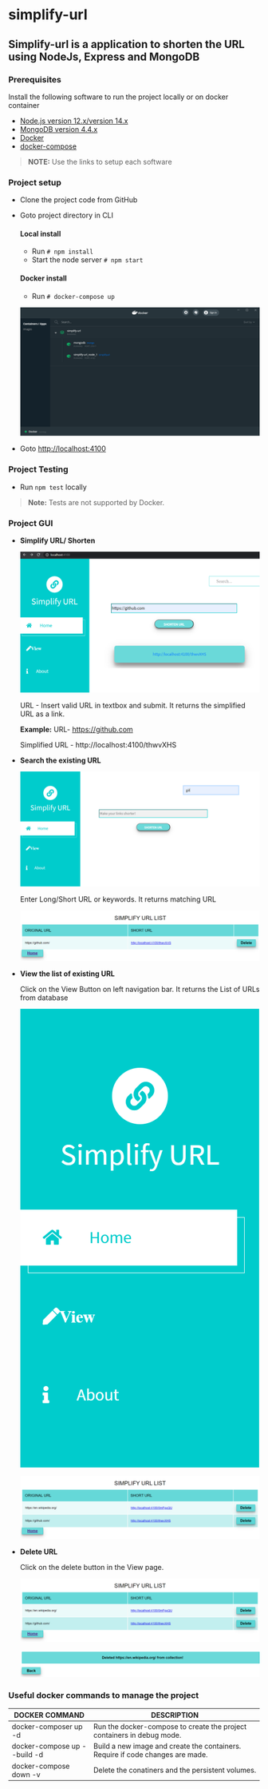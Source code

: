 # simplify-url
## Simplify-url is a application to shorten the URL using NodeJs, Express and MongoDB

### Prerequisites
Install the following software to run the project locally or on docker container
* [Node.js version 12.x/version 14.x](https://nodejs.org/en/download/)
* [MongoDB version 4.4.x](https://www.mongodb.com/download-center/community/releases)
* [Docker](https://www.docker.com/products)
* [docker-compose](https://docs.docker.com/compose/install/)

> **NOTE:** Use the links to setup each software

### Project setup
* Clone the project code from GitHub
* Goto project directory in CLI
    #### Local install
    * Run `# npm install`
    * Start the node server `# npm start`
    #### Docker install
    * Run `# docker-compose up`

    ![Docker Page](https://github.com/Sruthi-Ramachandran/simplify-url/blob/main/doc_img/docker.PNG)

* Goto [http://localhost:4100](http://localhost:4100)

### Project Testing
* Run `npm test` locally

> **Note:** Tests are not supported by Docker.

### Project GUI
* **Simplify URL/ Shorten**

    ![GUI Page](https://github.com/Sruthi-Ramachandran/simplify-url/blob/main/doc_img/gui_test_url.PNG)

    URL - Insert valid URL in textbox and submit.
    It returns the simplified URL as a link.

    **Example:**
    URL- https://github.com 

    Simplified URL - http://localhost:4100/thwvXHS

* **Search the existing URL**

    ![Search URL](https://github.com/Sruthi-Ramachandran/simplify-url/blob/main/doc_img/gui_search_1.PNG)

    Enter Long/Short URL or keywords. 
    It returns matching URL 

    ![Search URL](https://github.com/Sruthi-Ramachandran/simplify-url/blob/main/doc_img/gui_search_2.PNG)

* **View the list of existing URL**

    Click on the View Button on left navigation bar.
    It returns the List of URLs from database

    ![Navigation](https://github.com/Sruthi-Ramachandran/simplify-url/blob/main/doc_img/gui_nav_bar.PNG)

    ![View Page](https://github.com/Sruthi-Ramachandran/simplify-url/blob/main/doc_img/gui_view_list.PNG)

* **Delete URL**

    Click on the delete button in the View page.

    ![View Page](https://github.com/Sruthi-Ramachandran/simplify-url/blob/main/doc_img/gui_view_list.PNG)

    ![Delete Page](https://github.com/Sruthi-Ramachandran/simplify-url/blob/main/doc_img/gui_delete.PNG)


### Useful docker commands to manage the project
|DOCKER COMMAND|DESCRIPTION|
|-|-|
|docker-composer up -d|Run the docker-compose to create the project containers in debug mode.|
|docker-compose up --build -d|Build a new image and create the containers. Require if code changes are made.|
|docker-compose down -v|Delete the conatiners and the persistent volumes.|









